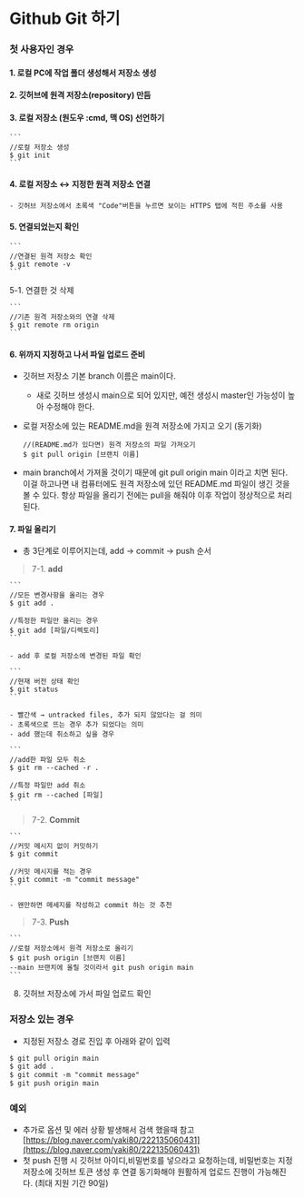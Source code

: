 # Github Git 하기

### 첫 사용자인 경우

#### 1. 로컬 PC에 작업 폴더 생성해서 저장소 생성
#### 2. 깃허브에 원격 저장소(repository) 만듬
#### 3. 로컬 저장소 (원도우 :cmd, 맥 OS) 선언하기
    
    ```
    //로컬 저장소 생성
    $ git init
    ```
    
#### 4. 로컬 저장소 ↔ 지정한 원격 저장소 연결
    - 깃허브 저장소에서 초록색 "Code"버튼을 누르면 보이는 HTTPS 탭에 적힌 주소를 사용

#### 5. 연결되었는지 확인
    
    ```
    //연결된 원격 저장소 확인
    $ git remote -v
    ```
    
5-1. 연결한 것 삭제
    
    ```
    //기존 원격 저장소와의 연결 삭제
    $ git remote rm origin
    ```
    
#### 6. 위까지 지정하고 나서 파일 업로드 준비
- 깃허브 저장소 기본 branch 이름은 main이다.
    - 새로 깃허브 생성시 main으로 되어 있지만, 예전 생성시 master인 가능성이 높아 수정해야 한다.
- 로컬 저장소에 있는 README.md을 원격 저장소에 가지고 오기 (동기화)
    
    ```
    //(README.md가 있다면) 원격 저장소의 파일 가져오기
    $ git pull origin [브랜치 이름]
    ```
    
- main branch에서 가져올 것이기 때문에 git pull origin main 이라고 치면 된다.
이걸 하고나면 내 컴퓨터에도 원격 저장소에 있던 README.md 파일이 생긴 것을 볼 수 있다.
항상 파일을 올리기 전에는 pull을 해줘야 이후 작업이 정상적으로 처리된다.

#### 7. 파일 올리기
  - 총 3단계로 이루어지는데, add → commit → push 순서
    
>   7-1. **add**
    
    ```
    //모든 변경사항을 올리는 경우
    $ git add .
    
    //특정한 파일만 올리는 경우
    $ git add [파일/디렉토리]
    ```
    
	- add 후 로컬 저장소에 변경된 파일 확인
    
    ```
    //현재 버전 상태 확인
    $ git status
    ```
    
    - 빨간색 → untracked files, 추가 되지 않았다는 걸 의미
    - 초록색으로 뜨는 경우 추가 되었다는 의미
	- add 했는데 취소하고 싶을 경우
    
    ```
    //add한 파일 모두 취소
    $ git rm --cached -r .
    
    //특정 파일만 add 취소
    $ git rm --cached [파일]
    ```
    
    
>   7-2. **Commit**
    
    
    
    ```
    //커밋 메시지 없이 커밋하기
    $ git commit
    
    //커밋 메시지를 적는 경우
    $ git commit -m "commit message"
    ```
    
    - 왠만하면 메세지를 작성하고 commit 하는 것 추천
    
    
>   7-3. **Push**
    
    ```
    //로컬 저장소에서 원격 저장소로 올리기
    $ git push origin [브랜치 이름]
    --main 브랜치에 올릴 것이라서 git push origin main
    ```
    
8. 깃허브 저장소에 가서 파일 업로드 확인    

### 저장소 있는 경우

- 지정된 저장소 경로 진입 후 아래와 같이 입력

```markdown
$ git pull origin main
$ git add .
$ git commit -m "commit message"
$ git push origin main
```


### 예외
- 추가로 옵션 및 에러 상황 발생해서 검색 했을때 참고 [https://blog.naver.com/yaki80/222135060431](https://blog.naver.com/yaki80/222135060431)
- 첫 push 진행 시 깃허브 아이디,비밀번호를 넣으라고 요청하는데, 비밀번호는 지정 저장소에 깃허브 토큰 생성 후 연결 동기화해야 원활하게 업로드 진행이 가능해진다. (최대 지원 기간 90일)
